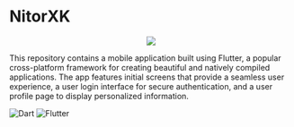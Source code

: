 # NitorXK

<div align="center">
  <img src="https://github.com/VitorCarvalho67/NitorXK/assets/102667323/61db6a22-35be-49e8-95c5-9a08dfc7c161" />
</div>

This repository contains a mobile application built using Flutter, a popular cross-platform framework for creating beautiful and natively compiled applications. The app features initial screens that provide a seamless user experience, a user login interface for secure authentication, and a user profile page to display personalized information.

![Dart](https://img.shields.io/badge/dart-%230175C2.svg?style=for-the-badge&logo=dart&logoColor=white) ![Flutter](https://img.shields.io/badge/Flutter-%2302569B.svg?style=for-the-badge&logo=Flutter&logoColor=white)

